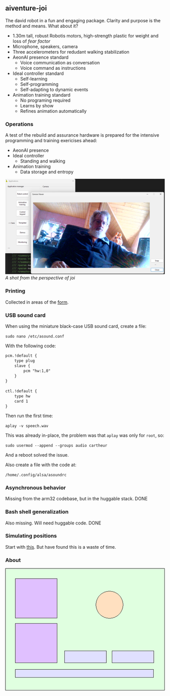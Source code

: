 ## aiventure-joi

The david robot in a fun and engaging package. Clarity and purpose is the method and means. What about it?

* 1.30m tall, robust Robotis motors, high-strength plastic for weight and loss of _fear factor_
* Microphone, speakers, camera
* Three accelerometers for redudant walking stabilization
* AeonAI presence standard
	- Voice communication as conversation
	- Voice command as instructions
* Ideal controller standard
	- Self-learning
	- Self-programming
	- Self-adapting to dynamic events
* Animation training standard
	- No programing required
	- Learns by show
	- Refines animation automatically

### Operations

A test of the rebuild and assurance hardware is prepared for the intensive programming and training exericises ahead:

* AeonAI presence
* Ideal controller
	- Standing and walking
* Animation training
	- Data storage and entropy

![ops-check-2025](/images/ops-check.png)
_A shot from the perspective of joi_

### Printing

Collected in areas of the [form](/form/README.md).

### USB sound card

When using the miniature black-case USB sound card, create a file:

`sudo nano /etc/asound.conf`

With the following code:
```
pcm.!default {
	type plug
	slave {
		pcm "hw:1,0"
	}
}

ctl.!default {
	type hw
	card 1
}
```
Then run the first time:

`aplay -v speech.wav`

This was already in-place, the problem was that `aplay` was only for `root`, so:

`sudo usermod --append --groups audio cartheur`

And a reboot solved the issue.

Also create a file with the code at:

`/home/.config/alsa/asoundrc`

### Asynchronous behavior

Missing from the arm32 codebase, but in the huggable stack. DONE

### Bash shell generalization

Also missing. Will need huggable code. DONE

### Simulating positions

Start with [this](https://docs.poppy-project.org/en/installation/install-vrep.html). But have found this is a waste of time.

### About

![369](/images/joi-369.png)